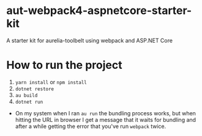 # aut-webpack4-aspnetcore-starter-kit

A starter kit for aurelia-toolbelt using webpack and ASP.NET Core


# How to run the project

1. ```yarn install``` or ```npm install```
2. ```dotnet restore```
3. ```au build```
4. ```dotnet run```

* On my system when I ran ```au run``` the bundling process works, but when hitting the URL in browser I get a message that it waits for bundling and after a while getting the error that you've run ```webpack``` twice.


